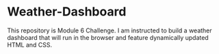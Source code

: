 # Weather-Dashboard
This repository is Module 6 Challenge. I am instructed to build a weather dashboard that will run in the browser and feature dynamically updated HTML and CSS. 

